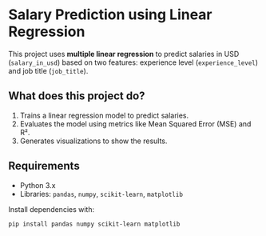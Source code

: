 # Salary Prediction using Linear Regression

This project uses **multiple linear regression** to predict salaries in USD (`salary_in_usd`) based on two features: experience level (`experience_level`) and job title (`job_title`).

## What does this project do?

1. Trains a linear regression model to predict salaries.
2. Evaluates the model using metrics like Mean Squared Error (MSE) and R².
3. Generates visualizations to show the results.

## Requirements

- Python 3.x
- Libraries: `pandas`, `numpy`, `scikit-learn`, `matplotlib`

Install dependencies with:

```bash
pip install pandas numpy scikit-learn matplotlib
